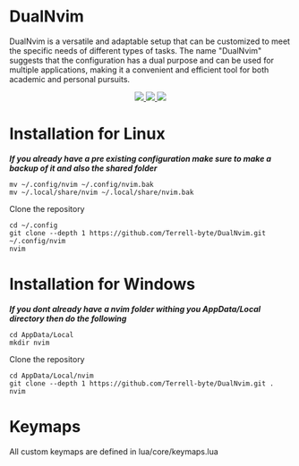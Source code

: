 # DualNvim
DualNvim is a versatile and adaptable setup that can be customized to meet the specific needs of different types of tasks. The name "DualNvim" suggests that the configuration has a dual purpose and can be used for multiple applications, making it a convenient and efficient tool for both academic and personal pursuits.

<p align="center">
    <a href="https://github.com/Terrell-byte/DualNvim/pulse">
      <img src="https://img.shields.io/github/last-commit/Terrell-byte/DualNvim?style=for-the-badge&logo=github&color=7dc4e4&logoColor=D9E0EE&labelColor=302D41"/>
    </a>
    <a href="https://github.com/Terrell-byte/DualNvim/releases/latest">
      <img src="https://img.shields.io/github/v/release/Terrell-byte/DualNvim?style=for-the-badge&logo=gitbook&color=8bd5ca&logoColor=D9E0EE&labelColor=302D41"/>
    </a>
    <a href="https://github.com/Terrell-byte/DualNvim/stargazers">
      <img src="https://img.shields.io/github/stars/Terrell-byte/DualNvim?style=for-the-badge&logo=apachespark&color=eed49f&logoColor=D9E0EE&labelColor=302D41"/>
    </a>
</p>


# Installation for Linux
***If you already have a pre existing configuration make sure to make a backup of it and also the shared folder***

```
mv ~/.config/nvim ~/.config/nvim.bak
mv ~/.local/share/nvim ~/.local/share/nvim.bak
```

Clone the repository 

```
cd ~/.config
git clone --depth 1 https://github.com/Terrell-byte/DualNvim.git ~/.config/nvim
nvim
```

# Installation for Windows
***If you dont already have a nvim folder withing you AppData/Local directory then do the following***

```
cd AppData/Local
mkdir nvim
```

Clone the repository 

```
cd AppData/Local/nvim
git clone --depth 1 https://github.com/Terrell-byte/DualNvim.git .
nvim
```


# Keymaps
All custom keymaps are defined in lua/core/keymaps.lua


  

